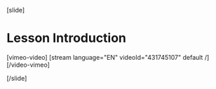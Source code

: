 [slide]
# Lesson Introduction

[vimeo-video]
[stream language="EN" videoId="431745107" default /]
[/video-vimeo]

[/slide]